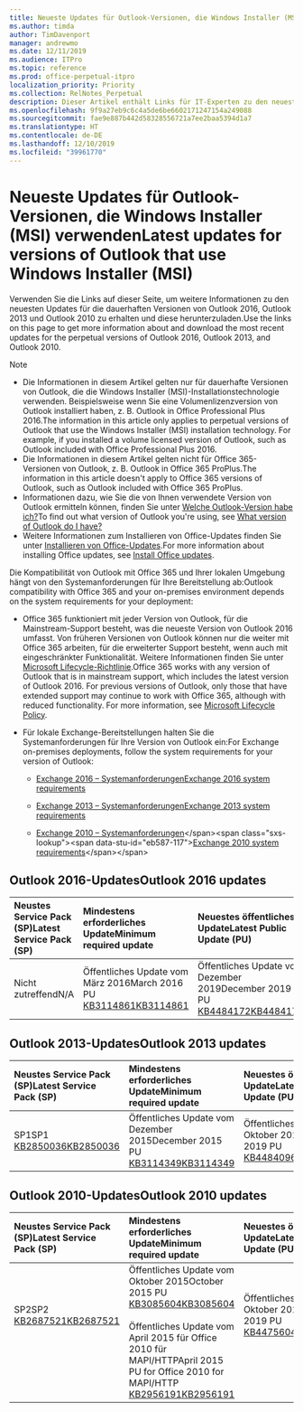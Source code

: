 ```yaml
---
title: Neueste Updates für Outlook-Versionen, die Windows Installer (MSI) verwenden
ms.author: timda
author: TimDavenport
manager: andrewmo
ms.date: 12/11/2019
ms.audience: ITPro
ms.topic: reference
ms.prod: office-perpetual-itpro
localization_priority: Priority
ms.collection: RelNotes_Perpetual
description: Dieser Artikel enthält Links für IT-Experten zu den neuesten Updateinformationen für dauerhafte Versionen von Outlook 2016, Outlook 2013 und Outlook 2010
ms.openlocfilehash: 9f9a27eb9c6c4a5de6be6602171247154a249088
ms.sourcegitcommit: fae9e887b442d58328556721a7ee2baa5394d1a7
ms.translationtype: HT
ms.contentlocale: de-DE
ms.lasthandoff: 12/10/2019
ms.locfileid: "39961770"
---
```

# <a name="latest-updates-for-versions-of-outlook-that-use-windows-installer-msi"></a><span data-ttu-id="eb587-103">Neueste Updates für Outlook-Versionen, die Windows Installer (MSI) verwenden</span><span class="sxs-lookup"><span data-stu-id="eb587-103">Latest updates for versions of Outlook that use Windows Installer (MSI)</span></span>

<span data-ttu-id="eb587-104">Verwenden Sie die Links auf dieser Seite, um weitere Informationen zu den neuesten Updates für die dauerhaften Versionen von Outlook 2016, Outlook 2013 und Outlook 2010 zu erhalten und diese herunterzuladen.</span><span class="sxs-lookup"><span data-stu-id="eb587-104">Use the links on this page to get more information about and download the most recent updates for the perpetual versions of Outlook 2016, Outlook 2013, and Outlook 2010.</span></span>
  
> [!NOTE]
> - <span data-ttu-id="eb587-p101">Die Informationen in diesem Artikel gelten nur für dauerhafte Versionen von Outlook, die die Windows Installer (MSI)-Installationstechnologie verwenden. Beispielsweise wenn Sie eine Volumenlizenzversion von Outlook installiert haben, z. B. Outlook in Office Professional Plus 2016.</span><span class="sxs-lookup"><span data-stu-id="eb587-p101">The information in this article only applies to perpetual versions of Outlook that use the Windows Installer (MSI) installation technology. For example, if you installed a volume licensed version of Outlook, such as Outlook included with Office Professional Plus 2016.</span></span>
> - <span data-ttu-id="eb587-107">Die Informationen in diesem Artikel gelten nicht für Office 365-Versionen von Outlook, z. B. Outlook in Office 365 ProPlus.</span><span class="sxs-lookup"><span data-stu-id="eb587-107">The information in this article doesn't apply to Office 365 versions of Outlook, such as Outlook included with Office 365 ProPlus.</span></span>
> - <span data-ttu-id="eb587-108">Informationen dazu, wie Sie die von Ihnen verwendete Version von Outlook ermitteln können, finden Sie unter [Welche Outlook-Version habe ich?](https://support.office.com/article/b3a9568c-edb5-42b9-9825-d48d82b2257c)</span><span class="sxs-lookup"><span data-stu-id="eb587-108">To find out what version of Outlook you're using, see [What version of Outlook do I have?](https://support.office.com/article/b3a9568c-edb5-42b9-9825-d48d82b2257c)</span></span>
> - <span data-ttu-id="eb587-109">Weitere Informationen zum Installieren von Office-Updates finden Sie unter [Installieren von Office-Updates](https://support.office.com/article/2ab296f3-7f03-43a2-8e50-46de917611c5).</span><span class="sxs-lookup"><span data-stu-id="eb587-109">For more information about installing Office updates, see [Install Office updates](https://support.office.com/article/2ab296f3-7f03-43a2-8e50-46de917611c5).</span></span> 
  
<span data-ttu-id="eb587-110">Die Kompatibilität von Outlook mit Office 365 und Ihrer lokalen Umgebung hängt von den Systemanforderungen für Ihre Bereitstellung ab:</span><span class="sxs-lookup"><span data-stu-id="eb587-110">Outlook compatibility with Office 365 and your on-premises environment depends on the system requirements for your deployment:</span></span>
  
- <span data-ttu-id="eb587-p102">Office 365 funktioniert mit jeder Version von Outlook, für die Mainstream-Support besteht, was die neueste Version von Outlook 2016 umfasst. Von früheren Versionen von Outlook können nur die weiter mit Office 365 arbeiten, für die erweiterter Support besteht, wenn auch mit eingeschränkter Funktionalität. Weitere Informationen finden Sie unter [Microsoft Lifecycle-Richtlinie](https://support.microsoft.com/lifecycle).</span><span class="sxs-lookup"><span data-stu-id="eb587-p102">Office 365 works with any version of Outlook that is in mainstream support, which includes the latest version of Outlook 2016. For previous versions of Outlook, only those that have extended support may continue to work with Office 365, although with reduced functionality. For more information, see [Microsoft Lifecycle Policy](https://support.microsoft.com/lifecycle).</span></span>
    
- <span data-ttu-id="eb587-114">Für lokale Exchange-Bereitstellungen halten Sie die Systemanforderungen für Ihre Version von Outlook ein:</span><span class="sxs-lookup"><span data-stu-id="eb587-114">For Exchange on-premises deployments, follow the system requirements for your version of Outlook:</span></span>
    
  - [<span data-ttu-id="eb587-115">Exchange 2016 – Systemanforderungen</span><span class="sxs-lookup"><span data-stu-id="eb587-115">Exchange 2016 system requirements</span></span>](https://docs.microsoft.com/Exchange/plan-and-deploy/system-requirements)
    
  - [<span data-ttu-id="eb587-116">Exchange 2013 – Systemanforderungen</span><span class="sxs-lookup"><span data-stu-id="eb587-116">Exchange 2013 system requirements</span></span>](https://docs.microsoft.com/exchange/exchange-2013-system-requirements-exchange-2013-help)
    
  - <span data-ttu-id="eb587-117">[Exchange 2010 – Systemanforderungen](https://docs.microsoft.com/previous-versions/office/exchange-server-2010/aa996719(v=exchg.141))</span><span class="sxs-lookup"><span data-stu-id="eb587-117">[Exchange 2010 system requirements](https://docs.microsoft.com/previous-versions/office/exchange-server-2010/aa996719(v=exchg.141))</span></span>

   
## <a name="outlook-2016-updates"></a><span data-ttu-id="eb587-118">Outlook 2016-Updates</span><span class="sxs-lookup"><span data-stu-id="eb587-118">Outlook 2016 updates</span></span>

|<span data-ttu-id="eb587-119">**Neustes Service Pack (SP)**</span><span class="sxs-lookup"><span data-stu-id="eb587-119">**Latest Service Pack (SP)**</span></span>|<span data-ttu-id="eb587-120">**Mindestens erforderliches Update**</span><span class="sxs-lookup"><span data-stu-id="eb587-120">**Minimum required update**</span></span>|<span data-ttu-id="eb587-121">**Neuestes öffentliches Update**</span><span class="sxs-lookup"><span data-stu-id="eb587-121">**Latest Public Update (PU)**</span></span>|
|:-----|:-----|:-----|
|<span data-ttu-id="eb587-122">Nicht zutreffend</span><span class="sxs-lookup"><span data-stu-id="eb587-122">N/A</span></span>  <br/> |<span data-ttu-id="eb587-123">Öffentliches Update vom März 2016</span><span class="sxs-lookup"><span data-stu-id="eb587-123">March 2016 PU</span></span> <br/>[<span data-ttu-id="eb587-124">KB3114861</span><span class="sxs-lookup"><span data-stu-id="eb587-124">KB3114861</span></span>](https://support.microsoft.com/help/3114861) <br/> |<span data-ttu-id="eb587-125">Öffentliches Update vom Dezember 2019</span><span class="sxs-lookup"><span data-stu-id="eb587-125">December 2019 PU</span></span> <br/>[<span data-ttu-id="eb587-126">KB4484172</span><span class="sxs-lookup"><span data-stu-id="eb587-126">KB4484172</span></span>](https://support.microsoft.com/help/4484172) 

## <a name="outlook-2013-updates"></a><span data-ttu-id="eb587-127">Outlook 2013-Updates</span><span class="sxs-lookup"><span data-stu-id="eb587-127">Outlook 2013 updates</span></span>

|<span data-ttu-id="eb587-128">**Neustes Service Pack (SP)**</span><span class="sxs-lookup"><span data-stu-id="eb587-128">**Latest Service Pack (SP)**</span></span>|<span data-ttu-id="eb587-129">**Mindestens erforderliches Update**</span><span class="sxs-lookup"><span data-stu-id="eb587-129">**Minimum required update**</span></span>|<span data-ttu-id="eb587-130">**Neuestes öffentliches Update**</span><span class="sxs-lookup"><span data-stu-id="eb587-130">**Latest Public Update (PU)**</span></span>|
|:-----|:-----|:-----|
|<span data-ttu-id="eb587-131">SP1</span><span class="sxs-lookup"><span data-stu-id="eb587-131">SP1</span></span>  <br/>[<span data-ttu-id="eb587-132">KB2850036</span><span class="sxs-lookup"><span data-stu-id="eb587-132">KB2850036</span></span>](https://go.microsoft.com/fwlink/p/?LinkId=512538) <br/> |<span data-ttu-id="eb587-133">Öffentliches Update vom Dezember 2015</span><span class="sxs-lookup"><span data-stu-id="eb587-133">December 2015 PU</span></span> <br/>[<span data-ttu-id="eb587-134">KB3114349</span><span class="sxs-lookup"><span data-stu-id="eb587-134">KB3114349</span></span>](https://support.microsoft.com/kb/3114349) <br/> |<span data-ttu-id="eb587-135">Öffentliches Update vom Oktober 2019</span><span class="sxs-lookup"><span data-stu-id="eb587-135">October 2019 PU</span></span> <br/>[<span data-ttu-id="eb587-136">KB4484096</span><span class="sxs-lookup"><span data-stu-id="eb587-136">KB4484096</span></span>](https://support.microsoft.com/help/4484096)  |
   
## <a name="outlook-2010-updates"></a><span data-ttu-id="eb587-137">Outlook 2010-Updates</span><span class="sxs-lookup"><span data-stu-id="eb587-137">Outlook 2010 updates</span></span>

|<span data-ttu-id="eb587-138">**Neustes Service Pack (SP)**</span><span class="sxs-lookup"><span data-stu-id="eb587-138">**Latest Service Pack (SP)**</span></span>|<span data-ttu-id="eb587-139">**Mindestens erforderliches Update**</span><span class="sxs-lookup"><span data-stu-id="eb587-139">**Minimum required update**</span></span>|<span data-ttu-id="eb587-140">**Neuestes öffentliches Update**</span><span class="sxs-lookup"><span data-stu-id="eb587-140">**Latest Public Update (PU)**</span></span>|
|:-----|:-----|:-----|
|<span data-ttu-id="eb587-141">SP2</span><span class="sxs-lookup"><span data-stu-id="eb587-141">SP2</span></span> <br/>[<span data-ttu-id="eb587-142">KB2687521</span><span class="sxs-lookup"><span data-stu-id="eb587-142">KB2687521</span></span>](https://go.microsoft.com/fwlink/p/?LinkId=512542) <br><br><br><br/> |<span data-ttu-id="eb587-143">Öffentliches Update vom Oktober 2015</span><span class="sxs-lookup"><span data-stu-id="eb587-143">October 2015 PU</span></span> <br/> [<span data-ttu-id="eb587-144">KB3085604</span><span class="sxs-lookup"><span data-stu-id="eb587-144">KB3085604</span></span>](https://support.microsoft.com/kb/3085604) <br/><br/>  <span data-ttu-id="eb587-145">Öffentliches Update vom April 2015 für Office 2010 für MAPI/HTTP</span><span class="sxs-lookup"><span data-stu-id="eb587-145">April 2015 PU for Office 2010 for MAPI/HTTP</span></span> <br/> [<span data-ttu-id="eb587-146">KB2956191</span><span class="sxs-lookup"><span data-stu-id="eb587-146">KB2956191</span></span>](https://support.microsoft.com/de-DE/help/2956191/april-14-2015-update-for-office-2010-kb2956191) <br/> |<span data-ttu-id="eb587-147">Öffentliches Update vom Oktober 2019</span><span class="sxs-lookup"><span data-stu-id="eb587-147">October 2019 PU</span></span> <br/>[<span data-ttu-id="eb587-148">KB4475604</span><span class="sxs-lookup"><span data-stu-id="eb587-148">KB4475604</span></span>](https://support.microsoft.com/help/4475604) <br><br><br><br/>|
   

